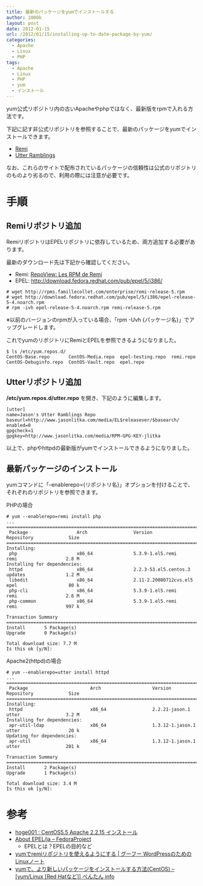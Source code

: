 ```yaml
---
title: 最新のパッケージをyumでインストールする
author: 1000k
layout: post
date: 2012-01-15
url: /2012/01/15/installing-up-to-date-package-by-yum/
categories:
  - Apache
  - Linux
  - PHP
tags:
  - Apache
  - Linux
  - PHP
  - yum
  - インストール
---
```

yum公式リポジトリ内の古いApacheやphpではなく、最新版をrpmで入れる方法です。

下記に記す非公式リポジトリを参照することで、最新のパッケージをyumでインストールできます。

  * <a href="http://blog.famillecollet.com/" onclick="_gaq.push(['_trackEvent', 'outbound-article', 'http://blog.famillecollet.com/', 'Remi']);" >Remi</a>
  * <a href="http://www.jasonlitka.com/" onclick="_gaq.push(['_trackEvent', 'outbound-article', 'http://www.jasonlitka.com/', 'Utter Ramblings']);" >Utter Ramblings</a>

なお、これらのサイトで配布されているパッケージの信頼性は公式のリポジトリのものより劣るので、利用の際には注意が必要です。

<!--more-->

# 手順

## Remiリポジトリ追加

RemiリポジトリはEPELリポジトリに依存しているため、両方追加する必要があります。

最新のダウンロード先は下記から確認してください。

  * Remi: <a href="http://rpms.famillecollet.com/" onclick="_gaq.push(['_trackEvent', 'outbound-article', 'http://rpms.famillecollet.com/', 'RepoView: Les RPM de Remi']);" >RepoView: Les RPM de Remi</a>
  * EPEL: http://download.fedora.redhat.com/pub/epel/5/i386/

```
# wget http://rpms.famillecollet.com/enterprise/remi-release-5.rpm
# wget http://download.fedora.redhat.com/pub/epel/5/i386/epel-release-5-4.noarch.rpm
# rpm -ivh epel-release-5-4.noarch.rpm remi-release-5.rpm
```


※以前のバージョンのrpmが入っている場合、「rpm -Uvh {パッケージ名}」でアップグレードします。

これでyumのリポジトリにRemiとEPELを参照できるようになりました。

```
$ ls /etc/yum.repos.d/
CentOS-Base.repo       CentOS-Media.repo  epel-testing.repo  remi.repo
CentOS-Debuginfo.repo  CentOS-Vault.repo  epel.repo
```


## Utterリポジトリ追加

**/etc/yum.repos.d/utter.repo** を開き、下記のように編集します。

```
[utter]
name=Jason's Utter Ramblings Repo
baseurl=http://www.jasonlitka.com/media/EL$releasever/$basearch/
enabled=0
gpgcheck=1
gpgkey=http://www.jasonlitka.com/media/RPM-GPG-KEY-jlitka
```


以上で、phpやhttpdの最新版がyumでインストールできるようになりました。

## 最新パッケージのインストール

yumコマンドに「&#8211;enablerepo={リポジトリ名}」オプションを付けることで、それぞれのリポジトリを参照できます。

PHPの場合

```
# yum --enablerepo=remi install php
...
===================================================================================================================
 Package                  Arch                 Version                                 Repository             Size
===================================================================================================================
Installing:
 php                      x86_64               5.3.9-1.el5.remi                        remi                  2.8 M
Installing for dependencies:
 httpd                    x86_64               2.2.3-53.el5.centos.3                   updates               1.2 M
 libedit                  x86_64               2.11-2.20080712cvs.el5                  epel                   80 k
 php-cli                  x86_64               5.3.9-1.el5.remi                        remi                  2.6 M
 php-common               x86_64               5.3.9-1.el5.remi                        remi                  997 k

Transaction Summary
===================================================================================================================
Install       5 Package(s)
Upgrade       0 Package(s)

Total download size: 7.7 M
Is this ok [y/N]:
```


Apache2(httpd)の場合

```
# yum --enablerepo=utter install httpd
...
===================================================================================================================
 Package                       Arch                   Version                          Repository             Size
===================================================================================================================
Installing:
 httpd                         x86_64                 2.2.21-jason.1                   utter                 3.2 M
Installing for dependencies:
 apr-util-ldap                 x86_64                 1.3.12-1.jason.1                 utter                  20 k
Updating for dependencies:
 apr-util                      x86_64                 1.3.12-1.jason.1                 utter                 201 k

Transaction Summary
===================================================================================================================
Install       2 Package(s)
Upgrade       1 Package(s)

Total download size: 3.4 M
Is this ok [y/N]:
```


# 参考

  * <a href="http://hoge001.exblog.jp/13982612/" onclick="_gaq.push(['_trackEvent', 'outbound-article', 'http://hoge001.exblog.jp/13982612/', 'hoge001 : CentOS5.5 Apache 2.2.15 インストール']);" >hoge001 : CentOS5.5 Apache 2.2.15 インストール</a>
  * <a href="https://fedoraproject.org/wiki/About_EPEL/ja" onclick="_gaq.push(['_trackEvent', 'outbound-article', 'https://fedoraproject.org/wiki/About_EPEL/ja', 'About EPEL/ja &#8211; FedoraProject']);" >About EPEL/ja &#8211; FedoraProject</a>
      * EPELとは？EPELの目的など
  * <a href="http://www.goofoo.jp/2011/03/556" onclick="_gaq.push(['_trackEvent', 'outbound-article', 'http://www.goofoo.jp/2011/03/556', 'yumでremiリポジトリを使えるようにする | グーフー WordPressのためのLinuxノート']);" >yumでremiリポジトリを使えるようにする | グーフー WordPressのためのLinuxノート</a>
  * <a href="http://pentan.info/server/linux/yum_new.html" onclick="_gaq.push(['_trackEvent', 'outbound-article', 'http://pentan.info/server/linux/yum_new.html', 'yumで、より新しいパッケージをインストールする方法(CentOS) &#8211; [yum/Linux [Red Hatなど]] ぺんたん info']);" >yumで、より新しいパッケージをインストールする方法(CentOS) &#8211; [yum/Linux [Red Hatなど]] ぺんたん info</a>
